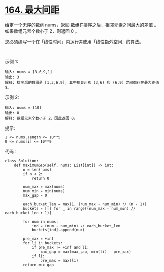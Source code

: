# [164. 最大间距](https://leetcode-cn.com/problems/maximum-gap/)

给定一个无序的数组 nums，返回 数组在排序之后，相邻元素之间最大的差值 。如果数组元素个数小于 2，则返回 0 。

您必须编写一个在「线性时间」内运行并使用「线性额外空间」的算法。

 

示例 1:
```
输入: nums = [3,6,9,1]
输出: 3
解释: 排序后的数组是 [1,3,6,9], 其中相邻元素 (3,6) 和 (6,9) 之间都存在最大差值 3。
```
示例 2:
```
输入: nums = [10]
输出: 0
解释: 数组元素个数小于 2，因此返回 0。
```

提示:
```
1 <= nums.length <= 10**5
0 <= nums[i] <= 10**9
```

代码：
```python3
class Solution:
    def maximumGap(self, nums: List[int]) -> int:
        n = len(nums)
        if n < 2:
            return 0

        num_max = max(nums)
        num_min = min(nums)
        max_gap = 0

        each_bucket_len = max(1, (num_max - num_min) // (n - 1))
        buckets = [[] for _ in range((num_max - num_min) // each_bucket_len + 1)]

        for num in nums:
            ind = (num - num_min) // each_bucket_len
            buckets[ind].append(num)
        
        pre_max = +inf
        for li in buckets:
            if pre_max != +inf and li:
                max_gap = max(max_gap, min(li) - pre_max)
            if li:
                pre_max = max(li)
        return max_gap
```